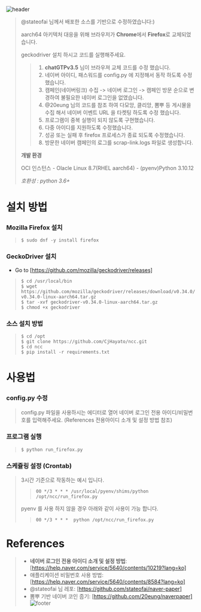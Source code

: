 ![header](https://capsule-render.vercel.app/api?type=waving&color=timeGradient&height=130&section=header&text=CjHayato/ncc&fontSize=30&fontColor=ffffff&fontAlign=80&fontAlignY=40)

> @stateofai 님께서 배포한 소스를 기반으로 수정하였습니다:)
> 
> aarch64 아키텍처 대응을 위해 브라우저가 **Chrome**에서 **Firefox**로 교체되었습니다.
> 
> geckodriver 설치 하시고 코드를 실행해주세요.
>
>> 1. **chatGTPv3.5** 님이 브라우져 교체 코드를 수정 했습니다.
>> 2. 네이버 아이디, 패스워드를 config.py 에 지정해서 동작 하도록 수정했습니다.
>> 3. 캠페인(네이버링크) 수집 -> 네이버 로그인 -> 캠페인 방문 순으로 변경하여 불필요한 네이버 로그인을 없앴습니다.
>> 4. @20eung 님의 코드를 참조 하여 다모앙, 클리앙, 뽐뿌 등 게시물을 수집 해서 네이버 이벤트 URL 을 타켓팅 하도록 수정 했습니다.
>> 5. 프로그램이 중복 실행이 되지 않도록 구현했습니다.
>> 6. 다중 아이디를 지원하도록 수정했습니다.
>> 7. 성공 또는 실패 후 firefox 프로세스가 종료 되도록 수정했습니다.
>> 8. 방문한 네이버 캠페인의 로그를 scrap-link.logs 파일로 생성합니다.
>
> **개발 환경**
> 
> OCI 인스턴스 - Olacle Linux 8.7(RHEL aarch64) - (pyenv)Python 3.10.12
>
> *호환성 : python 3.6+*

# 설치 방법
### Mozilla Firefox 설치
> ```
> $ sudo dnf -y install firefox
> ```
### GeckoDriver 설치
- Go to [https://github.com/mozilla/geckodriver/releases]

> ```
> $ cd /usr/local/bin
> $ wget https://github.com/mozilla/geckodriver/releases/download/v0.34.0/geckodriver-v0.34.0-linux-aarch64.tar.gz
> $ tar -xvf geckodriver-v0.34.0-linux-aarch64.tar.gz
> $ chmod +x geckodriver
> ```

### 소스 설치 방법
> ```
> $ cd /opt
> $ git clone https://github.com/CjHayato/ncc.git
> $ cd ncc
> $ pip install -r requirements.txt
> ```

# 사용법
### config.py 수정
> config.py 파일을 사용하시는 에디터로 열어 네이버 로그인 전용 아이디/비밀번호를 입력해주세요. (References 전용아이디 소개 및 설정 방법 참조)

### 프로그램 실행
> ```
> $ python run_firefox.py
> ```

### 스케쥴링 설정 (Crontab)
> 3시간 기준으로 작동하는 예시 입니다.
>> ```
>> 00 */3 * * * /usr/local/pyenv/shims/python /opt/ncc/run_firefox.py
>> ```
> pyenv 를 사용 하지 않을 경우 아래와 같이 사용이 가능 합니다.
>> ```
>> 00 */3 * * *  python /opt/ncc/run_firefox.py
>> ```

# References
> * **네이버 로그인 전용 아이디 소개 및 설정 방법**: [https://help.naver.com/service/5640/contents/10219?lang=ko]
> * 애플리케이션 비밀번호 사용 방법: [https://help.naver.com/service/5640/contents/8584?lang=ko]
> * @stateofai 님 레포: [https://github.com/stateofai/naver-paper]
> * 뽐뿌 기반 네이버 코인 줍기: [https://github.com/20eung/naverpaper]
![footer](https://capsule-render.vercel.app/api?type=waving&color=timeGradient&height=70&section=footer)
